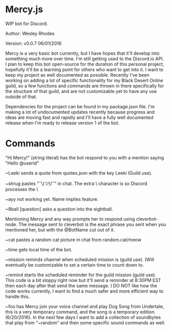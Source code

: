 # Mercy.js
WIP bot for Discord.

Author: Wesley Rhodes

Version: v0.0.7 06/01/2016

Mercy is a very basic bot currently, but I have hopes that it'll develop into something much more over time.  I'm still getting used to the Discord.io API.  I plan to keep this bot open-source for the duration of this personal project, hopefully it'll be a learning point for others who want to get into it.  I want to keep my project as well documented as possible.  Recently I've been working on adding a lot of specific functionality for my Black Desert Online guild, so a few functions and commands are thrown in there specifically for the structure of that guild, and are not customizable yet to have any use outside of that.

Dependencies for the project can be found in my package.json file.  I'm making a lot of undocumented updates recently because progress and ideas are moving fast and rapidly and I'll have a fully well documented release when I'm ready to release version 1 of the bot.

# Commands

"Hi Mercy!" (string literal) has the bot respond to you with a mention saying "Hello @userid"

~Leeki sends a quote from quotes.json with the key Leeki (Guild use).

~shrug pastes "¯\\_(ツ)_/¯" in chat.  The extra \ character is so Discord processes the \

~ayy not working yet.  Name implies feature.

~8ball [question] asks a question into the eightball.

Mentioning Mercy and any way prompts her to respond using cleverbot-node.  The message sent to cleverbot is the exact phrase you sent when you mentioned her, but with the @BotName cut out of it.

~cat pastes a random cat picture in chat from random.cat/meow

~time gets local time of the bot.

~mission reminds channel when scheduled mission is (guild use).  (Will eventually be customizable to set a certain time to count down to.

~remind starts the scheduled reminder for the guild mission (guild use).  This code is a bit sloppy right now but it'll send a reminder at 8:30PM EST then each day after that send the same message.  I DO NOT like how the code works currently, I want to find a much safer and more efficient way to handle this.

~foo has Mercy join your voice channel and play Dog Song from Undertale, this is a very temporary command, and the song is a temporary edition.  (6/20/2016).  In the next few days I want to add a collection of soundbytes that play from "~random" and then some specific sound commands as well.

